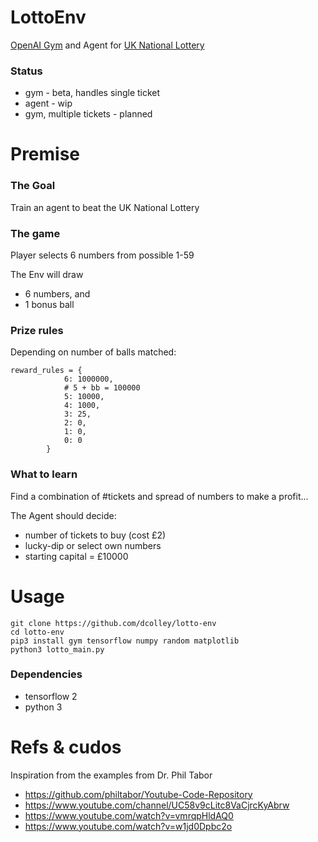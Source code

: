 # LottoEnv
<a href="https://gym.openai.com/" target="_blank">OpenAI Gym</a> and Agent for <a href="https://www.national-lottery.co.uk/" target="_blank">UK National Lottery</a>

### Status
* gym - beta, handles single ticket
* agent - wip
* gym, multiple tickets - planned

# Premise
### The Goal
Train an agent to beat the UK National Lottery

### The game
Player selects 6 numbers from possible 1-59

The Env will draw 
* 6 numbers, and 
* 1 bonus ball

### Prize rules
Depending on number of balls matched: 
```
reward_rules = {
            6: 1000000,
            # 5 + bb = 100000
            5: 10000,
            4: 1000,
            3: 25,
            2: 0,
            1: 0,
            0: 0
        }
```


### What to learn
Find a combination of #tickets and spread of numbers to make a profit...

The Agent should decide:
* number of tickets to buy (cost £2)
* lucky-dip or select own numbers
* starting capital = £10000

# Usage
```
git clone https://github.com/dcolley/lotto-env
cd lotto-env
pip3 install gym tensorflow numpy random matplotlib
python3 lotto_main.py
```

### Dependencies
* tensorflow 2
* python 3

# Refs & cudos
Inspiration from the examples from Dr. Phil Tabor
* https://github.com/philtabor/Youtube-Code-Repository
* https://www.youtube.com/channel/UC58v9cLitc8VaCjrcKyAbrw
* https://www.youtube.com/watch?v=vmrqpHldAQ0
* https://www.youtube.com/watch?v=w1jd0Dpbc2o
